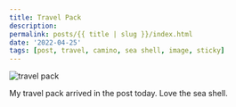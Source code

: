 ```yaml
---
title: Travel Pack
description: 
permalink: posts/{{ title | slug }}/index.html
date: '2022-04-25'
tags: [post, travel, camino, sea shell, image, sticky]
---
```


![travel pack](/images/IMG_8924.jpeg)

My travel pack arrived in the post today. Love the sea shell. 